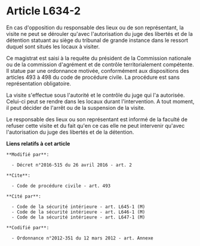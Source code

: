 # Article L634-2

En cas d'opposition du responsable des lieux ou de son représentant, la visite ne peut se dérouler qu'avec l'autorisation du
juge des libertés et de la détention statuant au siège du tribunal de grande instance dans le ressort duquel sont situés les
locaux à visiter. 

Ce magistrat est saisi à la requête du président de la Commission nationale ou de la       commission d'agrément et de
contrôle territorialement compétente. Il statue par une ordonnance motivée, conformément aux dispositions des articles 493 à
498 du code de procédure civile. La procédure est sans représentation obligatoire. 

La visite s'effectue sous l'autorité et le contrôle du juge qui l'a autorisée. Celui-ci peut se rendre dans les locaux durant
l'intervention. A tout moment, il peut décider de l'arrêt ou de la suspension de la visite. 

Le responsable des lieux ou son représentant est informé de la faculté de refuser cette visite et du fait qu'en ce cas elle
ne peut intervenir qu'avec l'autorisation du juge des libertés et de la détention.

**Liens relatifs à cet article**

	**Modifié par**:

	  - Décret n°2016-515 du 26 avril 2016 - art. 2

	**Cite**:

	  - Code de procédure civile - art. 493

	**Cité par**:

	  - Code de la sécurité intérieure - art. L645-1 (M)
	  - Code de la sécurité intérieure - art. L646-1 (M)
	  - Code de la sécurité intérieure - art. L647-1 (M)

	**Codifié par**:

	  - Ordonnance n°2012-351 du 12 mars 2012 - art. Annexe
